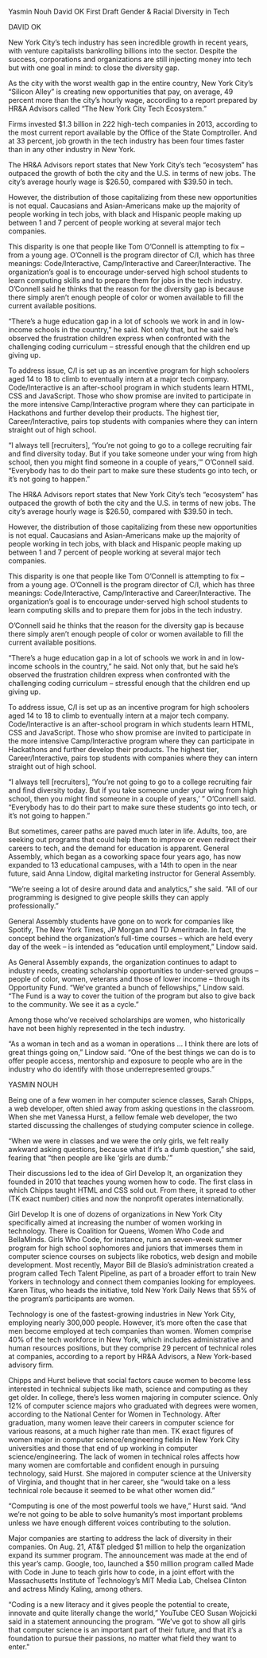 Yasmin Nouh
David OK
First Draft
Gender & Racial Diversity in Tech

DAVID OK

New York City’s tech industry has seen incredible growth in recent years, with venture capitalists 
bankrolling billions into the sector. Despite the success, corporations and organizations are still 
injecting money into tech but with one goal in mind: to close the diversity gap.

As the city with the worst wealth gap in the entire country, New York City’s “Silicon Alley” 
is creating new opportunities that pay, on average, 49 percent more than the city’s hourly wage, 
according to a report prepared by HR&A Advisors called “The New York City Tech Ecosystem.”

Firms invested $1.3 billion in 222 high-tech companies in 2013, according to the most current report 
available by the Office of the State Comptroller. And at 33 percent, job growth in the tech industry 
has been four times faster than in any other industry in New York.

The HR&A Advisors report states that New York City’s tech “ecosystem” has outpaced the growth of both the 
city and the U.S. in terms of new jobs. The city’s average hourly wage is $26.50, compared with $39.50 in tech.

However, the distribution of those capitalizing from these new opportunities is not equal. Caucasians 
and Asian-Americans make up the majority of people working in tech jobs, with black and Hispanic people 
making up between 1 and 7 percent of people working at several major tech companies.

This disparity is one that people like Tom O’Connell is attempting to fix – from a young age. O’Connell 
is the program director of C/I, which has three meanings: Code/Interactive, Camp/Interactive and Career/Interactive.
 The organization’s goal is to encourage under-served high school students to learn computing skills and to 
 prepare them for jobs in the tech industry. O’Connell said he thinks that the reason for the diversity gap 
 is because there simply aren’t enough people of color or women available to fill the current available positions.

“There’s a huge education gap in a lot of schools we work in and in low-income schools in the country,” he said. 
Not only that, but he said he’s observed the frustration children express when confronted with the challenging 
coding curriculum – stressful enough that the children end up giving up.

To address issue, C/I is set up as an incentive program for high schoolers aged 14 to 18 to climb to eventually 
intern at a major tech company. Code/Interactive is an after-school program in which students learn HTML, 
CSS and JavaScript. Those who show promise are invited to participate in the more intensive Camp/Interactive 
program where they can participate in Hackathons and further develop their products. The highest tier, 
Career/Interactive, pairs top students with companies where they can intern straight out of high school.

“I always tell [recruiters], ‘You’re not going to go to a college recruiting fair and find diversity today. 
But if you take someone under your wing from high school, then you might find someone in a couple of years,’” 
O’Connell said. “Everybody has to do their part to make sure these students go into tech, or it’s not going to happen.”

The HR&A Advisors report states that New York City’s tech “ecosystem” has outpaced the growth of both the city and 
the U.S. in terms of new jobs. The city’s average hourly wage is $26.50, compared with $39.50 in tech. 

However, the distribution of those capitalizing from these new opportunities is not equal. Caucasians and 
Asian-Americans make up the majority of people working in tech jobs, with black and Hispanic people making up 
between 1 and 7 percent of people working at several major tech companies.

This disparity is one that people like Tom O’Connell is attempting to fix – from a young age. O’Connell is 
the program director of C/I, which has three meanings: Code/Interactive, Camp/Interactive and Career/Interactive. 
The organization’s goal is to encourage under-served high school students to learn computing skills and to prepare 
them for jobs in the tech industry.

O’Connell said he thinks that the reason for the diversity gap is because there simply aren’t enough people of 
color or women available to fill the current available positions.

“There’s a huge education gap in a lot of schools we work in and in low-income schools in the country,” he said. 
Not only that, but he said he’s observed the frustration children express when confronted with the challenging 
coding curriculum – stressful enough that the children end up giving up.

To address issue, C/I is set up as an incentive program for high schoolers aged 14 to 18 to climb to 
eventually intern at a major tech company. Code/Interactive is an after-school program in which students 
learn HTML, CSS and JavaScript. Those who show promise are invited to participate in the more intensive 
Camp/Interactive program where they can participate in Hackathons and further develop their products. 
The highest tier, Career/Interactive, pairs top students with companies where they can intern straight out of high school.

“I always tell [recruiters], ‘You’re not going to go to a college recruiting fair and find diversity today. 
But if you take someone under your wing from high school, then you might find someone in a couple of years,’ ” 
O’Connell said. “Everybody has to do their part to make sure these students go into tech, or it’s not going to happen.” 

But sometimes, career paths are paved much later in life. Adults, too, are seeking out programs that could help 
them to improve or even redirect their careers to tech, and the demand for education is apparent. 
General Assembly, which began as a coworking space four years ago, has now expanded to 13 educational campuses, 
with a 14th to open in the near future, said Anna Lindow, digital marketing instructor for General Assembly.

“We’re seeing a lot of desire around data and analytics,” she said. “All of our programming is designed to 
give people skills they can apply professionally.”


General Assembly students have gone on to work for companies like Spotify, The New York Times, JP Morgan and
TD Ameritrade. In fact, the concept behind the organization’s full-time courses – which are held every day of 
the week – is intended as “education until employment,” Lindow said.

As General Assembly expands, the organization continues to adapt to industry needs, creating scholarship 
opportunities to under-served groups – people of color, women, veterans and those of lower income – through 
its Opportunity Fund. “We’ve granted a bunch of fellowships,” Lindow said. “The Fund is a way to cover the 
tuition of the program but also to give back to the community. We see it as a cycle.”

Among those who’ve received scholarships are women, who historically have not been highly represented in the tech industry.

“As a woman in tech and as a woman in operations … I think there are lots of great things going on,”
Lindow said. “One of the best things we can do is to offer people access, mentorship and exposure to people 
who are in the industry who do identify with those underrepresented groups.”

YASMIN NOUH

Being one of a few women in her computer science classes, Sarah Chipps, a web developer, 
often shied away from asking questions in the classroom. When she met Vanessa Hurst, 
a fellow female web developer, the two started discussing the challenges of studying computer science in college. 

“When we were in classes and we were the only girls, we felt really awkward asking questions, 
because what if it’s a dumb question,” she said, fearing that “then people are like ‘girls are dumb.’” 

Their discussions led to the idea of Girl Develop It, an organization they founded in 2010 that 
teaches young women how to code. The first class in which Chipps taught HTML and CSS sold out. 
From there, it spread to other (TK exact number) cities and now the nonprofit operates internationally. 

Girl Develop It is one of dozens of organizations in New York City specifically aimed at increasing 
the number of women working in technology. There is Coalition for Queens, Women Who Code and BellaMinds. 
Girls Who Code, for instance, runs an seven-week summer program for high school sophomores and juniors that 
immerses them in computer science courses on subjects like robotics, web design and mobile development. 
Most recently, Mayor Bill de Blasio’s administration created a program called Tech Talent Pipeline, 
as part of a broader effort to train New Yorkers in technology and connect them companies looking for employees. 
Karen Titus, who heads the initiative, told New York Daily News that 55% of the program’s participants are women. 

Technology is one of the fastest-growing industries in New York City, employing nearly 300,000 people. 
However, it’s more often the case that men become employed at tech companies than women. 
Women comprise 40% of the tech workforce in New York, which includes administrative and human resources positions, 
but they comprise 29 percent of technical roles at companies, according to a report by HR&A Advisors, 
a New York-based advisory firm. 

Chipps and Hurst believe that social factors cause women to become less interested in technical subjects like math, 
science and computing as they get older. In college, there’s less women majoring in computer science. 
Only 12% of computer science majors who graduated with degrees were women, 
according to the National Center for Women in Technology. After graduation, many women leave their careers in computer science for various reasons, at a much higher rate than men. TK exact figures of women major in computer science/engineering fields in New York City universities and those that end of up working in computer science/engineering. 
The lack of women in technical roles affects how many women are comfortable and confident enough in pursuing technology, said Hurst. She majored in computer science at the University of Virginia, and thought that in her career, she “would take on a less technical role because it seemed to be what other women did.” 

“Computing is one of the most powerful tools we have,” Hurst said. “And we’re not going to be able to solve 
humanity’s most important problems unless we have enough different voices contributing to the solution. 

Major companies are starting to address the lack of diversity in their companies. On Aug. 21, AT&T 
pledged $1 million to help the organization expand its summer program. The announcement was made at the 
end of this year’s camp. Google, too, launched a $50 million program called Made with Code in June to 
teach girls how to code, in a joint effort with the Massachusetts Institute of Technology’s MIT Media Lab, 
Chelsea Clinton and actress Mindy Kaling, among others.

“Coding is a new literacy and it gives people the potential to create, innovate and quite literally 
change the world,” YouTube CEO Susan Wojcicki said in a statement announcing the program. 
“We’ve got to show all girls that computer science is an important part of their future, and that 
it’s a foundation to pursue their passions, no matter what field they want to enter."
